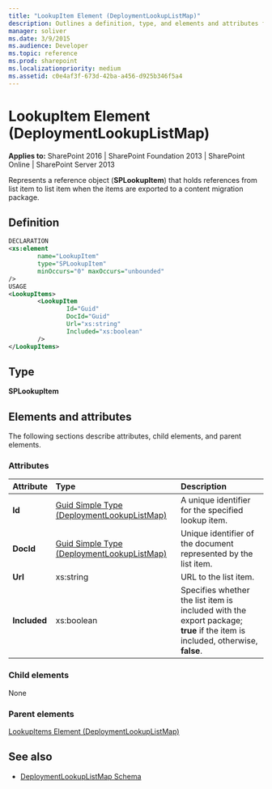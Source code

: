 ```yaml
---
title: "LookupItem Element (DeploymentLookupListMap)"
description: Outlines a definition, type, and elements and attributes for the LookupItem element in Microsoft Sharepoint.
manager: soliver
ms.date: 3/9/2015
ms.audience: Developer
ms.topic: reference
ms.prod: sharepoint
ms.localizationpriority: medium
ms.assetid: c0e4af3f-673d-42ba-a456-d925b346f5a4
---
```


# LookupItem Element (DeploymentLookupListMap)

**Applies to:** SharePoint 2016 | SharePoint Foundation 2013 | SharePoint Online | SharePoint Server 2013
  
Represents a reference object (**SPLookupItem**) that holds references from list item to list item when the items are exported to a content migration package.

## Definition

```XML
DECLARATION
<xs:element 
        name="LookupItem" 
        type="SPLookupItem" 
        minOccurs="0" maxOccurs="unbounded" 
/>
USAGE
<LookupItems>
        <LookupItem
                Id="Guid"
                DocId="Guid"
                Url="xs:string"
                Included="xs:boolean"
        />
</LookupItems>

```

## Type

**SPLookupItem**
  
## Elements and attributes

The following sections describe attributes, child elements, and parent elements.

### Attributes

|**Attribute**|**Type**|**Description**|
|:-----|:-----|:-----|
|**Id** <br/> |[Guid Simple Type (DeploymentLookupListMap)](guid-simple-type-deploymentlookuplistmap.md) <br/> |A unique identifier for the specified lookup item.  <br/> |
|**DocId** <br/> |[Guid Simple Type (DeploymentLookupListMap)](guid-simple-type-deploymentlookuplistmap.md) <br/> |Unique identifier of the document represented by the list item.  <br/> |
|**Url** <br/> |xs:string  <br/> |URL to the list item.  <br/> |
|**Included** <br/> |xs:boolean  <br/> |Specifies whether the list item is included with the export package; **true** if the item is included, otherwise, **false**.  <br/> |
   
### Child elements

None
   
### Parent elements

[LookupItems Element (DeploymentLookupListMap)](lookupitems-element-deploymentlookuplistmap.md)
   
## See also

- [DeploymentLookupListMap Schema](deploymentlookuplistmap-schema.md)

